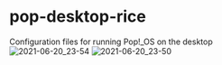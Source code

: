 # pop-desktop-rice

Configuration files for running Pop!_OS on the desktop
![2021-06-20_23-54](https://user-images.githubusercontent.com/46363213/122719355-ebb28b80-d222-11eb-9bbb-3a6afcfb5c4d.png)
![2021-06-20_23-50](https://user-images.githubusercontent.com/46363213/122719350-eb19f500-d222-11eb-99ca-1ea4ef6fa2f5.png)
